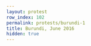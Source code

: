 ```yaml
---
layout: protest
row_index: 102
permalink: protests/burundi-1
title: Burundi, June 2016
hidden: true
---
```

